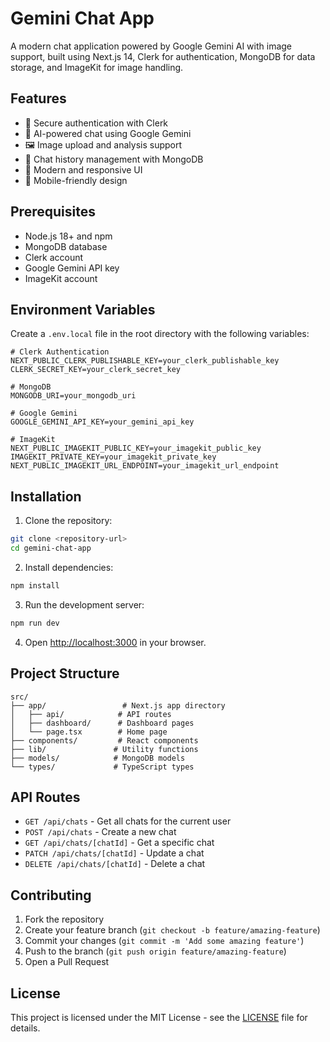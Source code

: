 # Gemini Chat App

A modern chat application powered by Google Gemini AI with image support, built using Next.js 14, Clerk for authentication, MongoDB for data storage, and ImageKit for image handling.

## Features

- 🔐 Secure authentication with Clerk
- 🤖 AI-powered chat using Google Gemini
- 🖼️ Image upload and analysis support
- 💾 Chat history management with MongoDB
- 🎨 Modern and responsive UI
- 📱 Mobile-friendly design

## Prerequisites

- Node.js 18+ and npm
- MongoDB database
- Clerk account
- Google Gemini API key
- ImageKit account

## Environment Variables

Create a `.env.local` file in the root directory with the following variables:

```env
# Clerk Authentication
NEXT_PUBLIC_CLERK_PUBLISHABLE_KEY=your_clerk_publishable_key
CLERK_SECRET_KEY=your_clerk_secret_key

# MongoDB
MONGODB_URI=your_mongodb_uri

# Google Gemini
GOOGLE_GEMINI_API_KEY=your_gemini_api_key

# ImageKit
NEXT_PUBLIC_IMAGEKIT_PUBLIC_KEY=your_imagekit_public_key
IMAGEKIT_PRIVATE_KEY=your_imagekit_private_key
NEXT_PUBLIC_IMAGEKIT_URL_ENDPOINT=your_imagekit_url_endpoint
```

## Installation

1. Clone the repository:
```bash
git clone <repository-url>
cd gemini-chat-app
```

2. Install dependencies:
```bash
npm install
```

3. Run the development server:
```bash
npm run dev
```

4. Open [http://localhost:3000](http://localhost:3000) in your browser.

## Project Structure

```
src/
├── app/                 # Next.js app directory
│   ├── api/            # API routes
│   ├── dashboard/      # Dashboard pages
│   └── page.tsx        # Home page
├── components/         # React components
├── lib/               # Utility functions
├── models/            # MongoDB models
└── types/             # TypeScript types
```

## API Routes

- `GET /api/chats` - Get all chats for the current user
- `POST /api/chats` - Create a new chat
- `GET /api/chats/[chatId]` - Get a specific chat
- `PATCH /api/chats/[chatId]` - Update a chat
- `DELETE /api/chats/[chatId]` - Delete a chat

## Contributing

1. Fork the repository
2. Create your feature branch (`git checkout -b feature/amazing-feature`)
3. Commit your changes (`git commit -m 'Add some amazing feature'`)
4. Push to the branch (`git push origin feature/amazing-feature`)
5. Open a Pull Request

## License

This project is licensed under the MIT License - see the [LICENSE](LICENSE) file for details. 